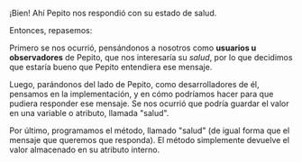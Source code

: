 ¡Bien! Ahí Pepito nos respondió con su estado de salud.

Entonces, repasemos:

Primero se nos ocurrió, pensándonos a nosotros como **usuarios u observadores** de Pepito, que nos interesaría su *salud*, por lo que decidimos que estaría bueno que Pepito entendiera ese mensaje.

Luego, parándonos del lado de Pepito, como desarrolladores de él, pensamos en la implementación, y en cómo podríamos hacer para que pudiera responder ese mensaje. Se nos ocurrió que podría guardar el valor en una variable o atributo, llamada "salud".

Por último, programamos el método, llamado "salud" (de igual forma que el mensaje que queremos que responda). El método simplemente devuelve el valor almacenado en su atributo interno.

